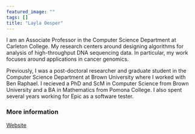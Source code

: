 ```yaml
---
featured_image: ""
tags: []
title: "Layla Oesper"
---
```

 	
I am an Associate Professor in the Computer Science Department at Carleton College. My research centers around designing algorithms for analysis of high-throughput DNA sequencing data. In particular, my work focuses around applications in cancer genomics.

Previously, I was a post-doctoral researcher and graduate student in the Computer Science Department at Brown University where I worked with Ben Raphael. I recieved a PhD and ScM in Computer Science from Brown University and a BA in Mathematics from Pomona College. I also spent several years working for Epic as a software tester. 


### More information
[Website](https://www.cs.carleton.edu/faculty/loesper/)
